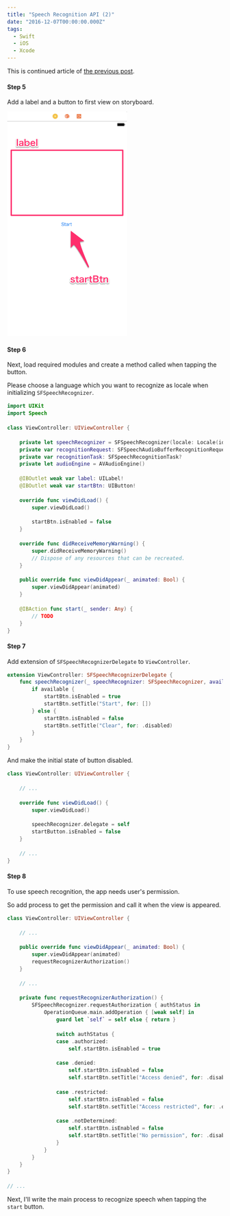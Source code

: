 ```yaml
---
title: "Speech Recognition API (2)"
date: "2016-12-07T00:00:00.000Z"
tags:
  - Swift
  - iOS
  - Xcode
---
```


This is continued article of [the previous post](/2016/12/speech-recognition-api).

#### **Step 5**

Add a label and a button to first view on storyboard.

![Storyboard](./2016-12-07-storyboard.png)

#### **Step 6**

Next, load required modules and create a method called when tapping the button.

Please choose a language which you want to recognize as locale when initializing `SFSpeechRecognizer`.

```swift
import UIKit
import Speech

class ViewController: UIViewController {

    private let speechRecognizer = SFSpeechRecognizer(locale: Locale(identifier: "ja-JP"))!
    private var recognitionRequest: SFSpeechAudioBufferRecognitionRequest?
    private var recognitionTask: SFSpeechRecognitionTask?
    private let audioEngine = AVAudioEngine()

    @IBOutlet weak var label: UILabel!
    @IBOutlet weak var startBtn: UIButton!

    override func viewDidLoad() {
        super.viewDidLoad()

        startBtn.isEnabled = false
    }

    override func didReceiveMemoryWarning() {
        super.didReceiveMemoryWarning()
        // Dispose of any resources that can be recreated.
    }

    public override func viewDidAppear(_ animated: Bool) {
        super.viewDidAppear(animated)
    }

    @IBAction func start(_ sender: Any) {
        // TODO
    }
}
```

#### **Step 7**

Add extension of `SFSpeechRecognizerDelegate` to `ViewController`.

```swift
extension ViewController: SFSpeechRecognizerDelegate {
    func speechRecognizer(_ speechRecognizer: SFSpeechRecognizer, availabilityDidChange available: Bool) {
        if available {
            startBtn.isEnabled = true
            startBtn.setTitle("Start", for: [])
        } else {
            startBtn.isEnabled = false
            startBtn.setTitle("Clear", for: .disabled)
        }
    }
}
```

And make the initial state of button disabled.

```swift
class ViewController: UIViewController {

    // ...

    override func viewDidLoad() {
        super.viewDidLoad()

        speechRecognizer.delegate = self
        startButton.isEnabled = false
    }

    // ...
}
```

#### **Step 8**

To use speech recognition, the app needs user's permission.

So add process to get the permission and call it when the view is appeared.

```swift
class ViewController: UIViewController {

    // ...

    public override func viewDidAppear(_ animated: Bool) {
        super.viewDidAppear(animated)
        requestRecognizerAuthorization()
    }

    // ...

    private func requestRecognizerAuthorization() {
        SFSpeechRecognizer.requestAuthorization { authStatus in
            OperationQueue.main.addOperation { [weak self] in
                guard let `self` = self else { return }

                switch authStatus {
                case .authorized:
                    self.startBtn.isEnabled = true

                case .denied:
                    self.startBtn.isEnabled = false
                    self.startBtn.setTitle("Access denied", for: .disabled)

                case .restricted:
                    self.startBtn.isEnabled = false
                    self.startBtn.setTitle("Access restricted", for: .disabled)

                case .notDetermined:
                    self.startBtn.isEnabled = false
                    self.startBtn.setTitle("No permission", for: .disabled)
                }
            }
        }
    }
}

// ...
```

Next, I'll write the main process to recognize speech when tapping the `start` button.
